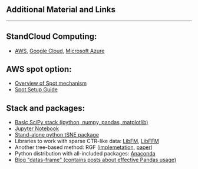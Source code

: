 ## Additional Material and Links

*****

## StandCloud Computing:

* [AWS](https://aws.amazon.com/), [Google Cloud](https://cloud.google.com/),
[Microsoft Azure](https://azure.microsoft.com/)

## AWS spot option:

* [Overview of Spot
mechanism](http://docs.aws.amazon.com/AWSEC2/latest/UserGuide/using-spot-instances.html)
* [Spot Setup Guide](http://www.datasciencebowl.com/aws_guide/)

## Stack and packages:

* [Basic SciPy stack (ipython, numpy, pandas, matplotlib)](https://www.scipy.org/)
* [Jupyter Notebook](http://jupyter.org/)
* [Stand-alone python tSNE package](https://github.com/danielfrg/tsne)
* Libraries to work with sparse CTR-like data: [LibFM](http://www.libfm.org/),
[LibFFM](https://www.csie.ntu.edu.tw/~cjlin/libffm/)
* Another tree-based method: RGF
([implemetation](https://github.com/baidu/fast_rgf),
[paper](https://arxiv.org/pdf/1109.0887.pdf))
* Python distribution with all-included packages:
[Anaconda](https://www.continuum.io/what-is-anaconda)
* [Blog "datas-frame" (contains posts about effective Pandas
usage)](https://tomaugspurger.github.io/)
